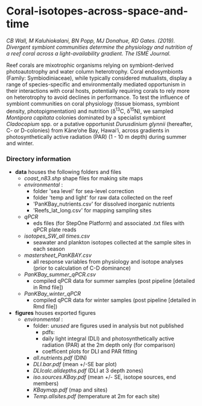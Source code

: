 # Coral-isotopes-across-space-and-time  
  
*CB Wall, M Kaluhiokalani, BN Popp, MJ Donahue, RD Gates. (2019). Divergent symbiont communities determine the physiology and nutrition of a reef coral across a light-availability gradient. The ISME Journal.* 
  
Reef corals are mixotrophic organisms relying on symbiont-derived photoautotrophy and water column heterotrophy. Coral endosymbionts (Family: Symbiodiniaceae), while typically considered mutualists, display a range of species-specific and environmentally mediated opportunism in their interactions with coral hosts, potentially requiring corals to rely more on heterotrophy to avoid declines in performance. To test the influence of symbiont communities on coral physiology (tissue biomass, symbiont density, photopigmentation) and nutrition (δ<sup>13</sup>C, δ<sup>15</sup>N), we sampled *Montipora capitata* colonies dominated by a specialist symbiont *Cladocopium* spp. or a putative opportunist *Durusdinium glynnii* (hereafter, C- or D-colonies) from Kāne‘ohe Bay, Hawai‘i, across gradients in photosynthetically active radiation (PAR) (1 - 10 m depth) during summer and winter.
  
  
### Directory information
- **data** houses the following folders and files
  - *coast_n83.shp* shape files for making site maps
  - *environmental* :
      - folder 'sea level' for sea-level correction
      - folder 'temp and light' for raw data collected on the reef
      - 'PanKBay_nutrients.csv' for dissolved inorganic nutrients
      - 'Reefs_lat_long.csv' for mapping sampling sites
  - *qPCR*
      - eds files (for StepOne Platform) and associated .txt files with qPCR plate reads
  - *isotopes_SW_all times.csv*
      - seawater and plankton isotopes collected at the sample sites in each season
  - *mastersheet_PanKBAY.csv*
      - all response variables from physiology and isotope analyses (prior to calculation of C-D dominance)
  - *PanKBay_summer_qPCR.csv*
      - compiled qPCR data for summer samples (post pipeline [detailed in Rmd file])
  - *PanKBay_winter_qPCR*
      - compiled qPCR data for winter samples (post pipeline [detailed in Rmd file])
- **figures** houses exported figures
  - *environmental* :
      - folder: *unused* are figures used in analysis but not published
         - pdfs: 
          - daily light integral (DLI) and photosynthetically active radiation (PAR) at the 2m depth only (for comparison)
          - coefficent plots for DLI and PAR fitting
      - *all.nutrients.pdf* (DIN)
      - *DLI.bar.pdf* (mean +/-SE bar plot)
      - *DLIcalc.alldepths.pdf* (DLI at 3 depth zones)
      - *iso.sources.KBay.pdf* (mean +/- SE, isotope sources, end members)
      - *KBaymap.pdf* (map and sites)
      - *Temp.allsites.pdf* (temperature at 2m for each site)
      
    
